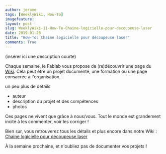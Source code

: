 ```yaml
---
author: jerome
tags: [WeeklyWiki, How-To]
imagefeature:
layout: post
slug: WeeklyWiki-11-How-To-Chaine-logicielle-pour-decoupeuse-laser
date: 2019-01-26
title: "How-To: Chaine logicielle pour découpeuse laser"
comments: True
---
```


(insérer ici une description courte)

Chaque semaine, le Fablab vous propose de (re)découvrir une page du [Wiki](https://wiki.fablab-lannion.org). Cela peut être un projet documenté, une formation ou une page consacrée à l'organisation.

un peu plus de détails
* auteur
* description du projet et des compétences
* photos

Ces pages ne vivent que grâce à nous/vous. Tout le monde est grandement incité à les commenter, voir les corriger !

Bien sur, vous retrouverez tous les détails et plus encore dans notre Wiki : [Chaine logicielle pour découpeuse laser](https://wiki.fablab-lannion.org/index.php?title=Chaine_logicielle_pour_d%C3%A9coupeuse_laser)

À la semaine prochaine, et n'oubliez pas de documenter vos projets !

